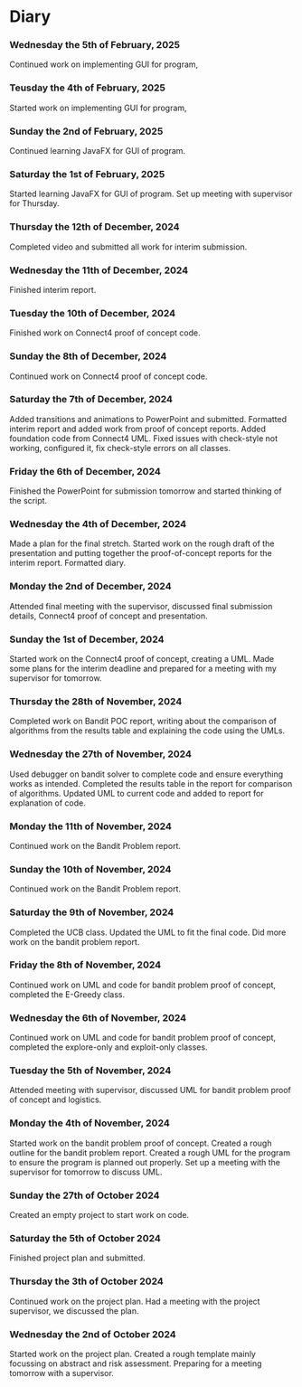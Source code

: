 # Diary
### Wednesday the 5th of February, 2025
Continued work on implementing GUI for program,

### Teusday the 4th of February, 2025
Started work on implementing GUI for program,

### Sunday the 2nd of February, 2025
Continued learning JavaFX for GUI of program.

### Saturday the 1st of February, 2025
Started learning JavaFX for GUI of program. Set up meeting with supervisor for Thursday.

### Thursday the 12th of December, 2024
Completed video and submitted all work for interim submission.

### Wednesday the 11th of December, 2024
Finished interim report.

### Tuesday the 10th of December, 2024
Finished work on Connect4 proof of concept code.

### Sunday the 8th of December, 2024
Continued work on Connect4 proof of concept code.

### Saturday the 7th of December, 2024
Added transitions and animations to PowerPoint and submitted. Formatted interim report and added work from proof of concept reports. Added foundation code from Connect4 UML. Fixed issues with check-style not working, configured it, fix check-style errors on all classes.

### Friday the 6th of December, 2024
Finished the PowerPoint for submission tomorrow and started thinking of the script.

### Wednesday the 4th of December, 2024
Made a plan for the final stretch. Started work on the rough draft of the presentation and putting together the proof-of-concept reports for the interim report. Formatted diary. 

### Monday the 2nd of December, 2024
Attended final meeting with the supervisor, discussed final submission details, Connect4 proof of concept and presentation. 

### Sunday the 1st of December, 2024
Started work on the Connect4 proof of concept, creating a UML. Made some plans for the interim deadline and prepared for a meeting with my supervisor for tomorrow.

### Thursday the 28th of November, 2024
Completed work on Bandit POC report, writing about the comparison of algorithms from the results table and explaining the code using the UMLs.

### Wednesday the 27th of November, 2024
Used debugger on bandit solver to complete code and ensure everything works as intended. Completed the results table in the report for comparison of algorithms. Updated UML to current code and added to report for explanation of code. 

### Monday the 11th of November, 2024
Continued work on the Bandit Problem report.

### Sunday the 10th of November, 2024
Continued work on the Bandit Problem report.

### Saturday the 9th of November, 2024
Completed the UCB class. Updated the UML to fit the final code. Did more work on the bandit problem report.

### Friday the 8th of November, 2024
Continued work on UML and code for bandit problem proof of concept, completed the E-Greedy class.

### Wednesday the 6th of November, 2024
Continued work on UML and code for bandit problem proof of concept, completed the explore-only and exploit-only classes.

### Tuesday the 5th of November, 2024
Attended meeting with supervisor, discussed UML for bandit problem proof of concept and logistics. 

### Monday the 4th of November, 2024
Started work on the bandit problem proof of concept. Created a rough outline for the bandit problem report. Created a rough UML for the program to ensure the program is planned out properly. Set up a meeting with the supervisor for tomorrow to discuss UML.

### Sunday the 27th of October 2024
Created an empty project to start work on code.

### Saturday the 5th of October 2024
Finished project plan and submitted. 

### Thursday the 3th of October 2024
Continued work on the project plan. Had a meeting with the project supervisor, we discussed the plan.

### Wednesday the 2nd of October 2024
Started work on the project plan. Created a rough template mainly focussing on abstract and risk assessment. Preparing for a meeting tomorrow with a supervisor. 
